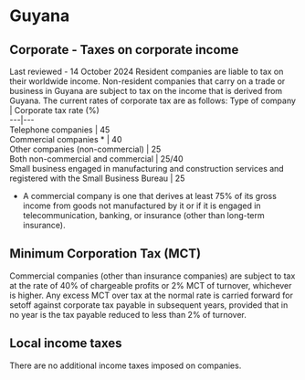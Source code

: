 # Guyana
## Corporate - Taxes on corporate income
Last reviewed - 14 October 2024
Resident companies are liable to tax on their worldwide income. Non-resident companies that carry on a trade or business in Guyana are subject to tax on the income that is derived from Guyana.
The current rates of corporate tax are as follows:
Type of company | Corporate tax rate (%)  
---|---  
Telephone companies | 45  
Commercial companies * | 40  
Other companies (non-commercial) | 25  
Both non-commercial and commercial | 25/40  
Small business engaged in manufacturing and construction services and registered with the Small Business Bureau | 25  
* A commercial company is one that derives at least 75% of its gross income from goods not manufactured by it or if it is engaged in telecommunication, banking, or insurance (other than long-term insurance).
## Minimum Corporation Tax (MCT)
Commercial companies (other than insurance companies) are subject to tax at the rate of 40% of chargeable profits or 2% MCT of turnover, whichever is higher. Any excess MCT over tax at the normal rate is carried forward for setoff against corporate tax payable in subsequent years, provided that in no year is the tax payable reduced to less than 2% of turnover.
## Local income taxes
There are no additional income taxes imposed on companies.
